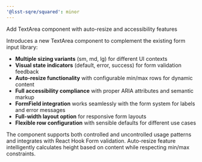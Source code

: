 ```yaml
---
'@lsst-sqre/squared': minor
---
```


Add TextArea component with auto-resize and accessibility features

Introduces a new TextArea component to complement the existing form input library:

- **Multiple sizing variants** (sm, md, lg) for different UI contexts
- **Visual state indicators** (default, error, success) for form validation feedback
- **Auto-resize functionality** with configurable min/max rows for dynamic content
- **Full accessibility compliance** with proper ARIA attributes and semantic markup
- **FormField integration** works seamlessly with the form system for labels and error messages
- **Full-width layout option** for responsive form layouts
- **Flexible row configuration** with sensible defaults for different use cases

The component supports both controlled and uncontrolled usage patterns and integrates with React Hook Form validation. Auto-resize feature intelligently calculates height based on content while respecting min/max constraints.